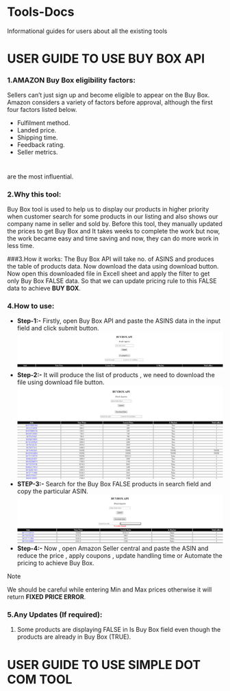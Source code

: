 # Tools-Docs
Informational guides for users about all the existing tools
# USER GUIDE TO USE BUY BOX API 
### 1.AMAZON Buy Box eligibility factors:
Sellers can’t just sign up and become eligible to appear on the Buy Box. Amazon considers a variety of factors before approval, although the first four factors listed below.
  *	Fulfilment method.
  * Landed price.
  * Shipping time.
  * Feedback rating.
  * Seller metrics.
#
are the most influential. 
### 2.Why this tool:
Buy Box tool is used to help us to display our products in higher priority when customer search for some products in our listing and also shows our company name in seller and sold by.
Before this tool, they manually updated the prices to get Buy Box and It takes weeks to complete the work but now, the work became easy and time saving and now, they can do more work in less time.

###3.How it works:
The Buy Box API will take no. of ASINS and produces the table of products data. Now download the data using download button. Now open this downloaded file in Excell sheet and apply the filter to get only Buy Box FALSE data. So that we can update pricing rule to this FALSE data to achieve **BUY BOX**. 

### 4.How to use:
* **Step-1:-**  Firstly, open Buy Box API and  paste the ASINS data in the input field and click submit button.
![My Image](1.png "My Image")
* **Step-2:-**  It will produce the list of products , we need to download the file using download file button.
![My Image](2.png "My Image")
* **STEP-3:-** Search for the Buy Box FALSE products in search field and copy the particular ASIN.
![My Image](3.png "My Image")
* **Step-4:-**  Now , open Amazon Seller central and paste the ASIN and reduce the price , apply coupons , update handling time or Automate the pricing to achieve  Buy Box.

> [!NOTE]
>We should be careful while entering Min and Max prices otherwise it will return **FIXED PRICE ERROR**.

### 5.Any Updates (If required):
1.	Some products are displaying FALSE in Is Buy Box field even though the products are already in Buy Box (TRUE).

#

# USER GUIDE TO USE SIMPLE DOT COM TOOL

